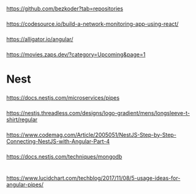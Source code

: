 ###
https://github.com/bezkoder?tab=repositories
###
https://codesource.io/build-a-network-monitoring-app-using-react/
###
https://alligator.io/angular/
###
https://movies.zaps.dev/?category=Upcoming&page=1
# Nest
###
https://docs.nestjs.com/microservices/pipes
###
https://nestjs.threadless.com/designs/logo-gradient/mens/longsleeve-t-shirt/regular
###
https://www.codemag.com/Article/2005051/NestJS-Step-by-Step-Connecting-NestJS-with-Angular-Part-4
###
https://docs.nestjs.com/techniques/mongodb
#
https://www.lucidchart.com/techblog/2017/11/08/5-usage-ideas-for-angular-pipes/